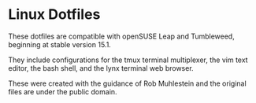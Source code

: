 # Linux Dotfiles

These dotfiles are compatible with openSUSE Leap and Tumbleweed, beginning at stable version 15.1. 

They include configurations for the tmux terminal multiplexer, the vim text editor, the bash shell, and the lynx terminal web browser. 

These were created with the guidance of Rob Muhlestein and the original files are under the public domain.
